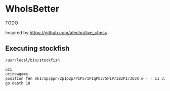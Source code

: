 # WhoIsBetter

TODO

Inspired by https://github.com/alecho/live_chess


## Executing stockfish
```bash
/usr/local/bin/stockfish

uci
ucinewgame
position fen 6k1/1p3ppn/2p1p2p/P1P5/1P1qPb2/5P1P/3B2P1/3Q3K w - - 11 33
go depth 10
```